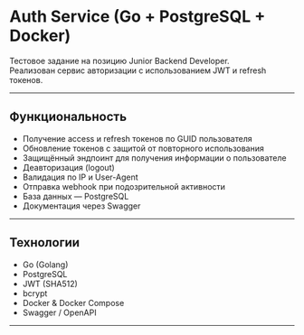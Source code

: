 # Auth Service (Go + PostgreSQL + Docker)

Тестовое задание на позицию Junior Backend Developer.  
Реализован сервис авторизации с использованием JWT и refresh токенов.

---

## Функциональность

- Получение access и refresh токенов по GUID пользователя
- Обновление токенов с защитой от повторного использования
- Защищённый эндпоинт для получения информации о пользователе
- Деавторизация (logout)
- Валидация по IP и User-Agent
- Отправка webhook при подозрительной активности
- База данных — PostgreSQL
- Документация через Swagger

---

## Технологии

- Go (Golang)
- PostgreSQL
- JWT (SHA512)
- bcrypt
- Docker & Docker Compose
- Swagger / OpenAPI

---

